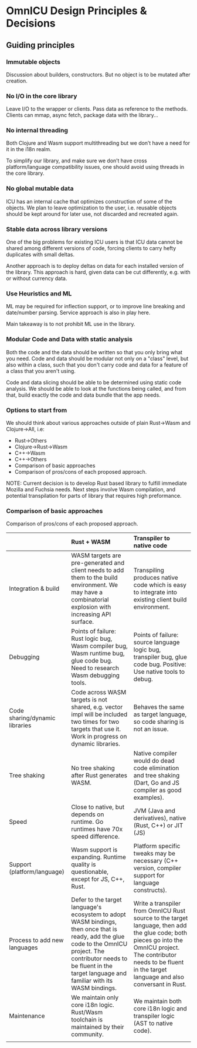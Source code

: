 # OmnICU Design Principles & Decisions

## Guiding principles

### Immutable objects

Discussion about builders, constructors. But no object is to be mutated after creation.

### No I/O in the core library

Leave I/O to the wrapper or clients. Pass data as reference to the methods.
Clients can mmap, async fetch, package data with the library...

### No internal threading

Both Clojure and Wasm support multithreading but we don’t have a need for it in the i18n realm.

To simplify our library, and make sure we don’t have cross platform/language compatibility issues, one should avoid using threads in the core library.

### No global mutable data

ICU has an internal cache that optimizes construction of some of the objects. We plan to leave optimization to the user, i.e. reusable objects should be kept around for later use, not discarded and recreated again.

### Stable data across library versions

One of the big problems for existing ICU users is that ICU data cannot be shared among different versions of code, forcing clients to carry hefty duplicates with small deltas.

Another approach is to deploy deltas on data for each installed version of the library. This approach is hard, given data can be cut differently, e.g. with or without currency data.

### Use Heuristics and ML

ML may be required for inflection support, or to improve line breaking and date/number parsing. Service approach is also in play here.

Main takeaway is to not prohibit ML use in the library.

### Modular Code and Data with static analysis

Both the code and the data should be written so that you only bring what you need.  Code and data should be modular not only on a "class" level, but also within a class, such that you don't carry code and data for a feature of a class that you aren't using.

Code and data slicing should be able to be determined using static code analysis.  We should be able to look at the functions being called, and from that, build exactly the code and data bundle that the app needs.

### Options to start from

We should think about various approaches outside of plain Rust->Wasm and Clojure->All, i.e:

* Rust->Others
* Clojure->Rust->Wasm
* C++->Wasm
* C++->Others
* Comparison of basic approaches
* Comparison of pros/cons of each proposed approach.

NOTE: Current decision is to develop Rust based library to fulfill immediate Mozilla and Fuchsia needs. Next steps involve Wasm compilation, and potential transpilation for parts of library that requires high preformance.

### Comparison of basic approaches

Comparison of pros/cons of each proposed approach.

||Rust + WASM|Transpiler to native code|
|:--|:--|:--|
|Integration & build| WASM targets are pre-generated and client needs to add them to the build environment. We may have a combinatorial explosion with increasing API surface.| Transpiling produces native code which is easy to integrate into existing client build environment.|
|Debugging| Points of failure: Rust logic bug, Wasm compiler bug, Wasm runtime bug, glue code bug. Need to research Wasm debugging tools.| Points of failure: source language logic bug, transpiler bug, glue code bug. Positive: Use native tools to debug.|
|Code sharing/dynamic libraries| Code across WASM targets is not shared, e.g. vector impl will be included two times for two targets that use it. Work in progress on dynamic libraries.| Behaves the same as target language, so code sharing is not an issue.|
|Tree shaking| No tree shaking after Rust generates WASM.| Native compiler would do dead code elimination and tree shaking (Dart, Go and JS compiler as good examples).|
|Speed| Close to native, but depends on runtime. Go runtimes have 70x speed difference.| JVM (Java and derivatives), native (Rust, C++) or JIT (JS)|
|Support (platform/language)| Wasm support is expanding. Runtime quality is questionable, except for JS, C++, Rust.| Platform specific tweaks may be necessary (C++ version, compiler support for language constructs).|
|Process to add new languages| Defer to the target language's ecosystem to adopt WASM bindings, then once that is ready, add the glue code to the OmnICU project. The contributor needs to be fluent in the target language and familiar with its WASM bindings.| Write a transpiler from OmnICU Rust source to the target language, then add the glue code; both pieces go into the OmnICU project.  The contributor needs to be fluent in the target language and also conversant in Rust.|
|Maintenance| We maintain only core i18n logic. Rust/Wasm toolchain is maintained by their community.| We maintain both core i18n logic and transpiler logic (AST to native code).|
|||